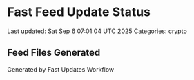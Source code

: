 # Fast Feed Update Status
Last updated: Sat Sep  6 07:01:04 UTC 2025
Categories: crypto

## Feed Files Generated

Generated by Fast Updates Workflow
